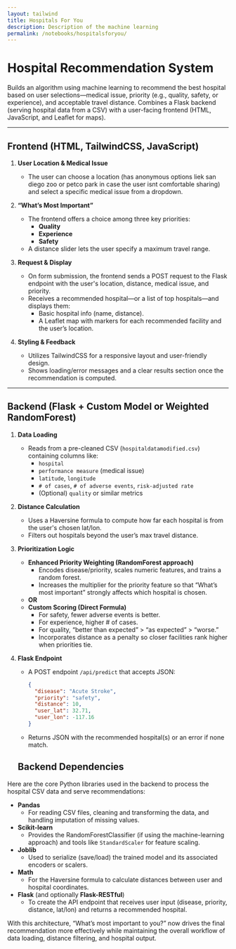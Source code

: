 ```yaml
---
layout: tailwind
title: Hospitals For You
description: Description of the machine learning  
permalink: /notebooks/hospitalsforyou/
---
```


# Hospital Recommendation System

Builds an algorithm using machine learning to recommend the best hospital based on user selections—medical issue, priority (e.g., quality, safety, or experience), and acceptable travel distance. Combines a Flask backend (serving hospital data from a CSV) with a user-facing frontend (HTML, JavaScript, and Leaflet for maps).

---

## Frontend (HTML, TailwindCSS, JavaScript)

1. **User Location & Medical Issue**  
   - The user can choose a location (has anonymous options liek san diego zoo or petco park in case the user isnt comfortable sharing) and select a specific medical issue from a dropdown.

2. **“What’s Most Important”**  
   - The frontend offers a choice among three key priorities:
     - **Quality**  
     - **Experience**  
     - **Safety**  
   - A distance slider lets the user specify a maximum travel range.

3. **Request & Display**  
   - On form submission, the frontend sends a POST request to the Flask endpoint with the user's location, distance, medical issue, and priority.
   - Receives a recommended hospital—or a list of top hospitals—and displays them:
     - Basic hospital info (name, distance).
     - A Leaflet map with markers for each recommended facility and the user’s location.

4. **Styling & Feedback**  
   - Utilizes TailwindCSS for a responsive layout and user-friendly design.
   - Shows loading/error messages and a clear results section once the recommendation is computed.

---

## Backend (Flask + Custom Model or Weighted RandomForest)

1. **Data Loading**  
   - Reads from a pre-cleaned CSV (`hospitaldatamodified.csv`) containing columns like:
     - `hospital`
     - `performance measure` (medical issue)
     - `latitude`, `longitude`
     - `# of cases`, `# of adverse events`, `risk-adjusted rate`
     - (Optional) `quality` or similar metrics

2. **Distance Calculation**  
   - Uses a Haversine formula to compute how far each hospital is from the user's chosen lat/lon.
   - Filters out hospitals beyond the user’s max travel distance.

3. **Prioritization Logic**  
   - **Enhanced Priority Weighting (RandomForest approach)**  
     - Encodes disease/priority, scales numeric features, and trains a random forest.  
     - Increases the multiplier for the priority feature so that “What’s most important” strongly affects which hospital is chosen.  
   - **OR**  
   - **Custom Scoring (Direct Formula)**  
     - For safety, fewer adverse events is better.  
     - For experience, higher # of cases.  
     - For quality, “better than expected” > “as expected” > “worse.”  
     - Incorporates distance as a penalty so closer facilities rank higher when priorities tie.

4. **Flask Endpoint**  
   - A POST endpoint `/api/predict` that accepts JSON:
     ```json
     {
       "disease": "Acute Stroke",
       "priority": "safety",
       "distance": 10,
       "user_lat": 32.71,
       "user_lon": -117.16
     }
     ```
   - Returns JSON with the recommended hospital(s) or an error if none match.


   ## Backend Dependencies

Here are the core Python libraries used in the backend to process the hospital CSV data and serve recommendations:

- **Pandas**  
  - For reading CSV files, cleaning and transforming the data, and handling imputation of missing values.
- **Scikit-learn**  
  - Provides the RandomForestClassifier (if using the machine-learning approach) and tools like `StandardScaler` for feature scaling.
- **Joblib**  
  - Used to serialize (save/load) the trained model and its associated encoders or scalers.
- **Math**  
  - For the Haversine formula to calculate distances between user and hospital coordinates.
- **Flask** (and optionally **Flask-RESTful**)  
  - To create the API endpoint that receives user input (disease, priority, distance, lat/lon) and returns a recommended hospital.



With this architecture, “What’s most important to you?” now drives the final recommendation more effectively while maintaining the overall workflow of data loading, distance filtering, and hospital output.
